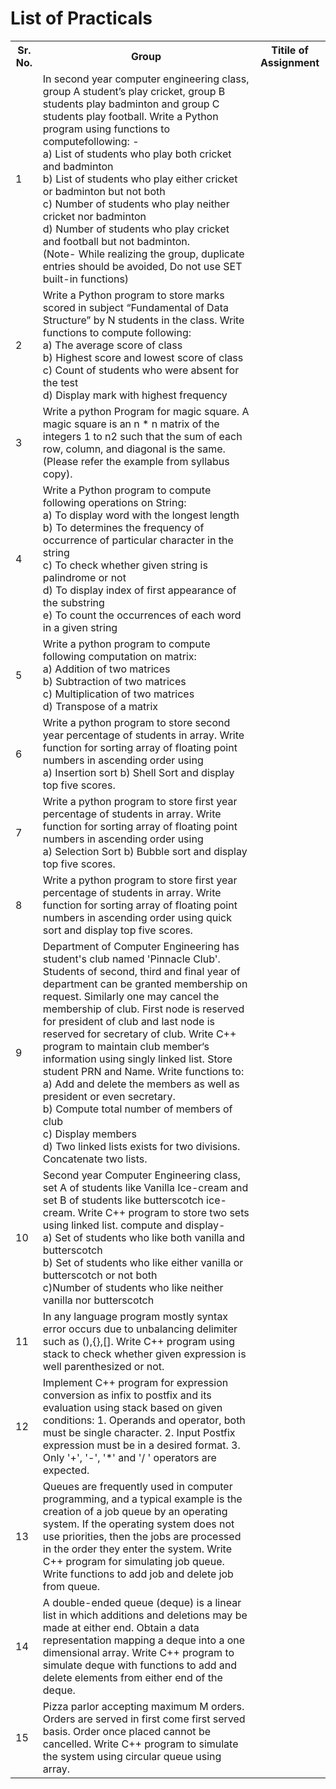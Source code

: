 # List of Practicals

<table style="width:100%">
  <tr>
    <th>Sr. No.</th>
    <th>Group</th>
    <th>Titile of Assignment</th>
  </tr>

  <tr>
    <td>1</td>
    <td>In second year computer engineering class, group A student’s play cricket, group B students play badminton and group C students play football. Write a Python program using functions to computefollowing: -<br>
a) List of students who play both cricket and badminton<br>
b) List of students who play either cricket or badminton but not both<br>
c) Number of students who play neither cricket nor badminton<br>
d) Number of students who play cricket and football but not badminton.<br>
(Note- While realizing the group, duplicate entries should be avoided, Do not use SET built-in functions)</td>
  </tr>
  
  <tr>
    <td>2</td>
    <td>Write a Python program to store marks scored in subject
“Fundamental of Data Structure” by N students in the class. Write
functions to compute following:<br>
a) The average score of class<br>
b) Highest score and lowest score of class<br>
c) Count of students who were absent for the test<br>
d) Display mark with highest frequency</td>
  </tr>
  
  <tr>
    <td>3</td>
    <td>Write a python Program for magic square. A magic square is an n * n
matrix of the integers 1 to n2 such that the sum of each row, column,
and diagonal is the same. (Please refer the example from syllabus
copy).</td>
  </tr>
  
  <td>4</td>
    <td>Write a Python program to compute following operations on
String:<br>
a) To display word with the longest length<br>
b) To determines the frequency of occurrence of particular
character in the string<br>
c) To check whether given string is palindrome or not<br>
d) To display index of first appearance of the substring<br>
e) To count the occurrences of each word in a given
string</td>
  </tr>
  
  <td>5</td>
    <td>Write a python program to compute following computation on
matrix:<br>
a) Addition of two matrices<br>
b) Subtraction of two matrices<br>
c) Multiplication of two matrices<br>
d) Transpose of a matrix</td>
  </tr>
  
  <tr>
    <td>6</td>
    <td>Write a python program to store second year percentage of students
in array. Write function for sorting array of floating point numbers in
ascending order using<br>
a) Insertion sort b) Shell Sort and display top five scores.</td>
  </tr>
  
  <tr>
    <td>7</td>
    <td>Write a python program to store first year percentage of students in
array. Write function for sorting array of floating point numbers in
ascending order using<br>
a) Selection Sort b) Bubble sort and display top five scores.</td>
  </tr>
  
  <tr>
    <td>8</td>
    <td>Write a python program to store first year percentage of students in
array. Write function for sorting array of floating point numbers in
ascending order using quick sort and display top five scores.</td>
  </tr>
  
  <tr>
    <td>9</td>
    <td>Department of Computer Engineering has student's club named
'Pinnacle Club'. Students of second, third and final year of
department can be granted membership on request. Similarly one
may cancel the membership of club. First node is reserved for
president of club and last node is reserved for secretary of club. Write
C++ program to maintain club member‘s information using singly
linked list. Store student PRN and Name. Write functions to:<br>
a) Add and delete the members as well as president or even secretary.<br>
b) Compute total number of members of club<br>
c) Display members<br>
d) Two linked lists exists for two divisions. Concatenate two lists.</td>
  </tr>
  
  <tr>
    <td>10</td>
    <td>Second year Computer Engineering class, set A of students like
Vanilla Ice-cream and set B of students like butterscotch ice-cream.
Write C++ program to store two sets using linked list. compute and
display-<br>
a) Set of students who like both vanilla and butterscotch<br>
b) Set of students who like either vanilla or butterscotch or not both<br>
c)Number of students who like neither vanilla nor butterscotch</td>
  </tr>
  
  <tr>
    <td>11</td>
    <td>In any language program mostly syntax error occurs due to
unbalancing delimiter such as (),{},[]. Write C++ program using
stack to check whether given expression is well parenthesized or
not.</td>
  </tr>
  
  <tr>
    <td>12</td>
    <td>Implement C++ program for expression conversion as infix to
postfix and its evaluation using stack based on given conditions: 1.
Operands and operator, both must be single character. 2. Input
Postfix expression must be in a desired format. 3. Only '+', '-', '*'
and '/ ' operators are expected.</td>
  </tr>
  
  <tr>
    <td>13</td>
    <td>Queues are frequently used in computer programming, and a typical
example is the creation of a job queue by an operating system. If the
operating system does not use priorities, then the jobs are processed
in the order they enter the system. Write C++ program for simulating
job queue. Write functions to add job and delete job from queue.</td>
  </tr>
  <tr>
    <td>14</td>
    <td>A double-ended queue (deque) is a linear list in which additions and
deletions may be made at either end. Obtain a data representation
mapping a deque into a one dimensional array. Write C++ program
to simulate deque with functions to add and delete elements from
either end of the deque.</td>
  </tr>
  
  <tr>
    <td>15</td>
    <td>Pizza parlor accepting maximum M orders. Orders are served in
first come first served basis. Order once placed cannot be
cancelled. Write C++ program to simulate the system using
circular queue using array.</td>
  </tr>
  
</table>
